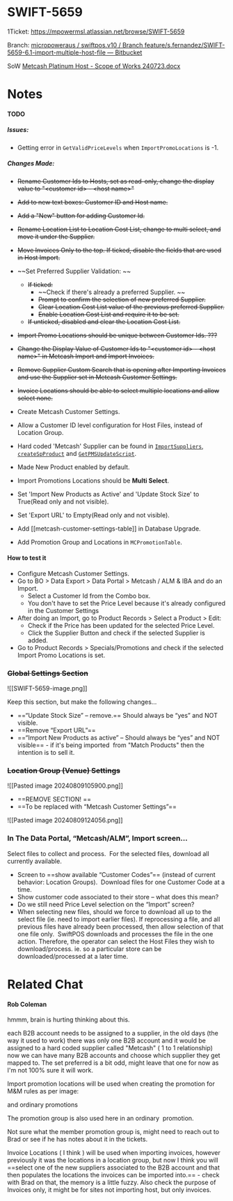 # SWIFT-5659 

1Ticket: https://mpowermsl.atlassian.net/browse/SWIFT-5659

Branch: [micropoweraus / swiftpos.v10 / Branch feature/s.fernandez/SWIFT-5659-6.1-import-multiple-host-file — Bitbucket](https://bitbucket.org/micropoweraus/swiftpos.v10/branch/feature/s.fernandez/SWIFT-5659-6.1-import-multiple-host-file?dest=develop)

SoW [Metcash Platinum Host - Scope of Works 240723.docx](https://ooliogroup.sharepoint.com/:w:/r/sites/swiftpos/RD/Scope%20of%20Works/Metcash%20Platinum%20Host%20-%20Scope%20of%20Works%20240723.docx?d=wd30e2dba588c8e1548ed3d98722c5313&csf=1&web=1&e=q4v0y0 "https://ooliogroup.sharepoint.com/:w:/r/sites/swiftpos/RD/Scope%20of%20Works/Metcash%20Platinum%20Host%20-%20Scope%20of%20Works%20240723.docx?d=wd30e2dba588c8e1548ed3d98722c5313&csf=1&web=1&e=q4v0y0")

# Notes
#### TODO
##### Issues:
- Getting error in `GetValidPriceLevels` when `ImportPromoLocations` is -1.

##### Changes Made:
- ~~Rename Customer Ids to Hosts, set as read-only, change the display value to "\<customer id\> - \<host name\>"~~
- ~~Add to new text boxes: Customer ID and Host name.~~
- ~~Add a "New" button for adding Customer Id.~~
- ~~Rename Location List to Location Cost List, change to multi select, and move it under the Supplier.~~
- ~~Move Invoices Only to the top. If ticked, disable the fields that are used in Host Import.~~
- ~~Set Preferred Supplier Validation: ~~
	- ~~If ticked:~~
		- ~~Check if there's already a preferred Supplier. ~~
		- ~~Prompt to confirm the selection of new preferred Supplier.~~
		- ~~Clear Location Cost List value of the previous preferred Supplier.~~
		- ~~Enable Location Cost List and require it to be set.~~
	- ~~If unticked, disabled and clear the Location Cost List.~~
- ~~Import Promo Locations should be unique between Customer Ids. ???~~
- ~~Change the Display Value of Customer Ids to  "\<customer id\> - \<host name\>" in Metcash Import and Import Invoices.~~
- ~~Remove Supplier Custom Search that is opening after Importing Invoices and use the Supplier set in Metcash Customer Settings.~~
- ~~Invoice Locations should be able to select multiple locations and allow select none.~~

- Create Metcash Customer Settings.
- Allow a Customer ID level configuration for Host Files, instead of Location Group. 
- Hard coded 'Metcash' Supplier can be found in [`ImportSuppliers`](import-suppliers.md), [`createSpProduct`](create-spproduct.md) and [`GetPMSUpdateScript`](import-supplier-get-pms-update-script.md).
- Made New Product enabled by default.
- Import Promotions Locations should be **Multi Select**.
- Set 'Import New Products as Active' and 'Update Stock Size' to True(Read only and not visible).
- Set 'Export URL' to Empty(Read only and not visible).
- Add  [[metcash-customer-settings-table]] in Database Upgrade.
- Add Promotion Group and Locations in `MCPromotionTable`.

#### How to test it
- Configure Metcash Customer Settings.
- Go to BO > Data Export > Data Portal > Metcash / ALM & IBA and do an Import.
	- Select a Customer Id from the Combo box.
	- You don't have to set the Price Level because it's already configured in the Customer Settings
- After doing an Import, go to Product Records > Select a Product > Edit:
	- Check if the Price has been updated for the selected Price Level.
	- Click the Supplier Button and check if the selected Supplier is added.
- Go to Product Records > Specials/Promotions and check if the selected Import Promo Locations is set.

### ~~Global Settings Section~~ 
![[SWIFT-5659-image.png]]

Keep this section, but make the following changes… 

- ==“Update Stock Size” – remove.== Should always be “yes” and NOT visible. 
- ==Remove “Export URL”==
- ==“Import New Products as active” – Should always be “yes” and NOT visible== - if it's being imported  from "Match Products" then the intention is to sell it. 


### ~~Location Group (Venue) Settings~~ 
![[Pasted image 20240809105900.png]]

- ==REMOVE SECTION! ==
- ==To be replaced with “Metcash Customer Settings”== 


![[Pasted image 20240809124056.png]]
### In The Data Portal, “Metcash/ALM”, Import screen… 
Select files to collect and process. 
For the selected files, download all currently available. 

- Screen to ==show available “Customer Codes”== (instead of current behavior: Location Groups). 
Download files for one Customer Code at a time. 
- Show customer code associated to their store – what does this mean? 
- Do we still need Price Level selection on the “Import” screen? 
- When selecting new files, should we force to download all up to the select file (ie. need to import earlier files). If reprocessing a file, and all previous files have already been processed, then allow selection of that one file only. 
	SwiftPOS downloads and processes the file in the one action. Therefore, the operator can select the Host Files they wish to download/process. ie. so a particular store can be downloaded/processed at a later time.

# Related Chat

#### Rob Coleman 
hmmm, brain is hurting thinking about this.

each B2B account needs to be assigned to a supplier, in the old days (the way it used to work) there was only one B2B account and it would be assigned to a hard coded supplier called "Metcash" ( 1 to 1 relationship) now we can have many B2B accounts and choose which supplier they get mapped to. The set preferred is a bit odd, might leave that one for now as I'm not 100% sure it will work. 

Import promotion locations will be used when creating the promotion for M&M rules as per image:

and ordinary promotions

The promotion group is also used here in an ordinary  promotion.

Not sure what the member promotion group is, might need to reach out to Brad or see if he has notes about it in the tickets.

Invoice Locations ( I think ) will be used when importing invoices, however previously it was the locations in a location group, but now I think you will ==select one of the new suppliers associated to the B2B account and that then populates the locations the invoices can be imported into.== - check with Brad on that, the memory is a little fuzzy. Also check the purpose of Invoices only, it might be for sites not importing host, but only invoices.